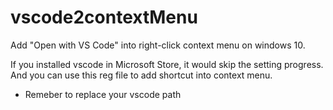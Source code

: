 # vscode2contextMenu
Add "Open with VS Code" into right-click context menu on windows 10.


If you installed vscode in Microsoft Store, it would skip the setting progress. And you can use this reg file to add shortcut into context menu.
* Remeber to replace your vscode path
